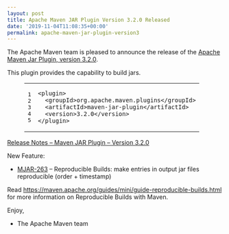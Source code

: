 ```yaml
---
layout: post
title: Apache Maven JAR Plugin Version 3.2.0 Released
date: '2019-11-04T11:08:35+00:00'
permalink: apache-maven-jar-plugin-version3
---
```

<div class="entry-content"><p>The Apache Maven team is pleased to announce the release of the
<a href="http://maven.apache.org/plugins/maven-jar-plugin/">Apache Maven Jar Plugin, version 3.2.0</a>.</p>

<p>This plugin provides the capability to build jars.</p>

<figure class='code'><figcaption><span></span></figcaption><div class="highlight"><table><tr><td class="gutter"><pre class="line-numbers"><span class='line-number'>1</span>
<span class='line-number'>2</span>
<span class='line-number'>3</span>
<span class='line-number'>4</span>
<span class='line-number'>5</span>
</pre></td><td class='code'><pre><code class='xml'><span class='line'><span class="nt">&lt;plugin&gt;</span>
</span><span class='line'>  <span class="nt">&lt;groupId&gt;</span>org.apache.maven.plugins<span class="nt">&lt;/groupId&gt;</span>
</span><span class='line'>  <span class="nt">&lt;artifactId&gt;</span>maven-jar-plugin<span class="nt">&lt;/artifactId&gt;</span>
</span><span class='line'>  <span class="nt">&lt;version&gt;</span>3.2.0<span class="nt">&lt;/version&gt;</span>
</span><span class='line'><span class="nt">&lt;/plugin&gt;</span>
</span></code></pre></td></tr></table></div></figure>




<!-- more -->


<p><a href="https://issues.apache.org/jira/secure/ReleaseNote.jspa?projectId=12317526&version=12345503">Release Notes &ndash; Maven JAR Plugin &ndash; Version 3.2.0</a></p>

<p>New Feature:</p>

<ul>
<li><a href="https://issues.apache.org/jira/browse/MJAR-263">MJAR-263</a> &ndash; Reproducible Builds: make entries in output jar files reproducible (order + timestamp)</li>
</ul>


<p>Read <a href="https://maven.apache.org/guides/mini/guide-reproducible-builds.html">https://maven.apache.org/guides/mini/guide-reproducible-builds.html</a> for more information on Reproducible Builds with Maven.</p>

<p>Enjoy,</p>

<ul>
<li>The Apache Maven team</li>
</ul>

</div>
